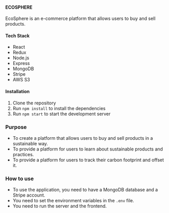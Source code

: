 #### ECOSPHERE

EcoSphere is an e-commerce platform that allows users to buy and sell products.

#### Tech Stack

- React
- Redux
- Node.js
- Express
- MongoDB
- Stripe
- AWS S3

#### Installation

1. Clone the repository
2. Run `npm install` to install the dependencies
3. Run `npm start` to start the development server

### Purpose

- To create a platform that allows users to buy and sell products in a sustainable way.
- To provide a platform for users to learn about sustainable products and practices.
- To provide a platform for users to track their carbon footprint and offset it.

### How to use

- To use the application, you need to have a MongoDB database and a Stripe account.
- You need to set the environment variables in the `.env` file.
- You need to run the server and the frontend.
